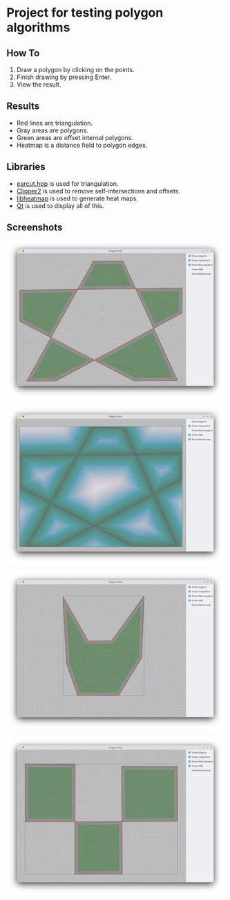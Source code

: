 # Project for testing polygon algorithms

## How To

1. Draw a polygon by clicking on the points.
2. Finish drawing by pressing Enter.
3. View the result.

## Results

- Red lines are triangulation.
- Gray areas are polygons.
- Green areas are offset internal polygons.
- Heatmap is a distance field to polygon edges.

## Libraries

- [earcut.hpp](https://github.com/mapbox/earcut.hpp) is used for triangulation.
- [Clipper2](https://github.com/AngusJohnson/Clipper2) is used to remove self-intersections and offsets.
- [libheatmap](https://github.com/lucasb-eyer/libheatmap) is used to generate heat maps.
- [Qt](https://www.qt.io/) is used to display all of this.

## Screenshots

![Screenshot 1](screenshots/1.png)

![Screenshot 2](screenshots/2.png)

![Screenshot 3](screenshots/3.png)

![Screenshot 4](screenshots/4.png)
